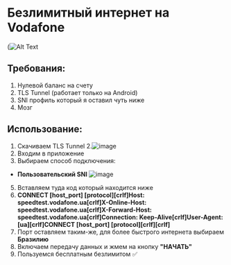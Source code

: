 # Безлимитный интернет на Vodafone
(![Alt Text](https://media.giphy.com/media/rwMofHqKKMLHW/giphy.gif)

## Требования:
1. Нулевой баланс на счету
2. TLS Tunnel (работает только на Android)
3. SNI профиль который я оставил чуть ниже
4. Мозг
## Использование:
1. Скачиваем TLS Tunnel
2.![image](https://user-images.githubusercontent.com/81299684/112294781-dc5f8880-8c9b-11eb-8087-a9e62f057384.png)
3. Входим в приложение
4. Выбираем способ подключения:
- **Пользовательский SNI**
![image](https://user-images.githubusercontent.com/81299684/112294983-1df03380-8c9c-11eb-87ed-c9859f6cfbe8.png)
5. Вставляем туда код который находится ниже
6. **CONNECT [host_port] [protocol][crlf]Host: speedtest.vodafone.ua[crlf]X-Online-Host: speedtest.vodafone.ua[crlf]X-Forward-Host: speedtest.vodafone.ua[crlf]Connection: Keep-Alive[crlf]User-Agent: [ua][crlf]CONNECT [host_port] [protocol][crlf][crlf]**
7. Порт оставляем таким-же, для более быстрого интернета выбираем **Бразилию**
8. Включаем передачу данных и жмем на кнопку **"НАЧАТЬ"**
9. Пользуемся бесплатным безлимитом ✅
